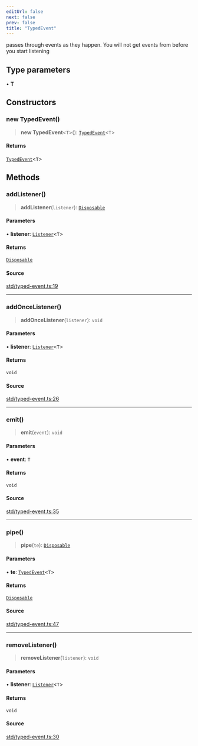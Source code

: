 ```yaml
---
editUrl: false
next: false
prev: false
title: "TypedEvent"
---
```


passes through events as they happen. You will not get events from before you start listening

## Type parameters

• **T**

## Constructors

### new TypedEvent()

> **new TypedEvent**\<`T`\>(): [`TypedEvent`](/api-core/classes/typedevent/)\<`T`\>

#### Returns

[`TypedEvent`](/api-core/classes/typedevent/)\<`T`\>

## Methods

### addListener()

> **addListener**(`listener`): [`Disposable`](/api-core/interfaces/disposable/)

#### Parameters

• **listener**: [`Listener`](/api-core/interfaces/listener/)\<`T`\>

#### Returns

[`Disposable`](/api-core/interfaces/disposable/)

#### Source

[std/typed-event.ts:19](https://github.com/dakhetov/dgmjs/blob/main/packages/core/src/std/typed-event.ts#L19)

***

### addOnceListener()

> **addOnceListener**(`listener`): `void`

#### Parameters

• **listener**: [`Listener`](/api-core/interfaces/listener/)\<`T`\>

#### Returns

`void`

#### Source

[std/typed-event.ts:26](https://github.com/dakhetov/dgmjs/blob/main/packages/core/src/std/typed-event.ts#L26)

***

### emit()

> **emit**(`event`): `void`

#### Parameters

• **event**: `T`

#### Returns

`void`

#### Source

[std/typed-event.ts:35](https://github.com/dakhetov/dgmjs/blob/main/packages/core/src/std/typed-event.ts#L35)

***

### pipe()

> **pipe**(`te`): [`Disposable`](/api-core/interfaces/disposable/)

#### Parameters

• **te**: [`TypedEvent`](/api-core/classes/typedevent/)\<`T`\>

#### Returns

[`Disposable`](/api-core/interfaces/disposable/)

#### Source

[std/typed-event.ts:47](https://github.com/dakhetov/dgmjs/blob/main/packages/core/src/std/typed-event.ts#L47)

***

### removeListener()

> **removeListener**(`listener`): `void`

#### Parameters

• **listener**: [`Listener`](/api-core/interfaces/listener/)\<`T`\>

#### Returns

`void`

#### Source

[std/typed-event.ts:30](https://github.com/dakhetov/dgmjs/blob/main/packages/core/src/std/typed-event.ts#L30)
